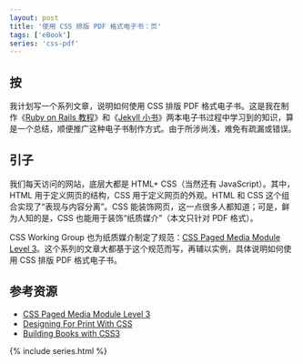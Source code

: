 ```yaml
---
layout: post
title: '使用 CSS 排版 PDF 格式电子书：页'
tags: ['eBook']
series: 'css-pdf'
---
```


## 按

我计划写一个系列文章，说明如何使用 CSS 排版 PDF 格式电子书。这是我在制作《[Ruby on Rails 教程](http://railstutorial-china.org)》和《[Jekyll 小书](http://jekyll-china.com/book/)》两本电子书过程中学习到的知识，算是一个总结，顺便推广这种电子书制作方式。由于所涉尚浅，难免有疏漏或错误。

## 引子

我们每天访问的网站，底层大都是 HTML+ CSS（当然还有 JavaScript）。其中，HTML 用于定义网页的结构，CSS 用于定义网页的外观。HTML 和 CSS 这个组合实现了“表现与内容分离”。CSS 能装饰网页，这一点很多人都知道；可是，鲜为人知的是，CSS 也能用于装饰“纸质媒介”（本文只针对 PDF 格式）。

CSS Working Group 也为纸质媒介制定了规范：[CSS Paged Media Module Level 3](http://www.w3.org/TR/css3-page/)。这个系列的文章大都基于这个规范而写，再辅以实例，具体说明如何使用 CSS 排版 PDF 格式电子书。

## 参考资源

- [CSS Paged Media Module Level 3](http://www.w3.org/TR/css3-page/)
- [Designing For Print With CSS](http://www.smashingmagazine.com/2015/01/designing-for-print-with-css/)
- [Building Books with CSS3](http://alistapart.com/article/building-books-with-css3)


{% include series.html %}
